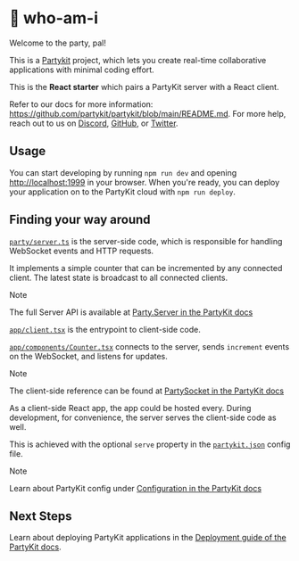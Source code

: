 # 🎈 who-am-i

Welcome to the party, pal!

This is a [Partykit](https://partykit.io) project, which lets you create real-time collaborative applications with minimal coding effort.

This is the **React starter** which pairs a PartyKit server with a React client.

Refer to our docs for more information: https://github.com/partykit/partykit/blob/main/README.md. For more help, reach out to us on [Discord](https://discord.gg/g5uqHQJc3z), [GitHub](https://github.com/partykit/partykit), or [Twitter](https://twitter.com/partykit_io).

## Usage

You can start developing by running `npm run dev` and opening [http://localhost:1999](http://localhost:1999) in your browser. When you're ready, you can deploy your application on to the PartyKit cloud with `npm run deploy`.

## Finding your way around

[`party/server.ts`](./party/server.ts) is the server-side code, which is responsible for handling WebSocket events and HTTP requests.

It implements a simple counter that can be incremented by any connected client. The latest state is broadcast to all connected clients.

> [!NOTE]
> The full Server API is available at [Party.Server in the PartyKit docs](https://docs.partykit.io/reference/partyserver-api/)

[`app/client.tsx`](./src/client.ts) is the entrypoint to client-side code.

[`app/components/Counter.tsx`](./src/components/Counter.tsx) connects to the server, sends `increment` events on the WebSocket, and listens for updates.

> [!NOTE]
> The client-side reference can be found at [PartySocket in the PartyKit docs](https://docs.partykit.io/reference/partysocket-api/)

As a client-side React app, the app could be hosted every. During development, for convenience, the server serves the client-side code as well.

This is achieved with the optional `serve` property in the [`partykit.json`](./partykit.json) config file.

> [!NOTE]
> Learn about PartyKit config under [Configuration in the PartyKit docs](https://docs.partykit.io/reference/partykit-configuration/)

## Next Steps

Learn about deploying PartyKit applications in the [Deployment guide of the PartyKit docs](https://docs.partykit.io/guides/deploying-your-partykit-server/).
